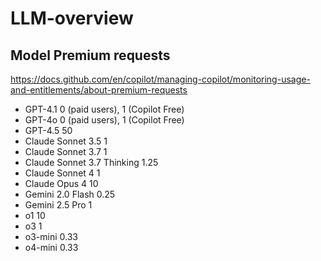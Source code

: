 # LLM-overview

## Model	Premium requests

https://docs.github.com/en/copilot/managing-copilot/monitoring-usage-and-entitlements/about-premium-requests

- GPT-4.1	0 (paid users), 1 (Copilot Free)
- GPT-4o	0 (paid users), 1 (Copilot Free)
- GPT-4.5	50
- Claude Sonnet 3.5	1
- Claude Sonnet 3.7	1
- Claude Sonnet 3.7 Thinking	1.25
- Claude Sonnet 4	1
- Claude Opus 4	10
- Gemini 2.0 Flash	0.25
- Gemini 2.5 Pro	1
- o1	10
- o3	1
- o3-mini	0.33
- o4-mini	0.33
